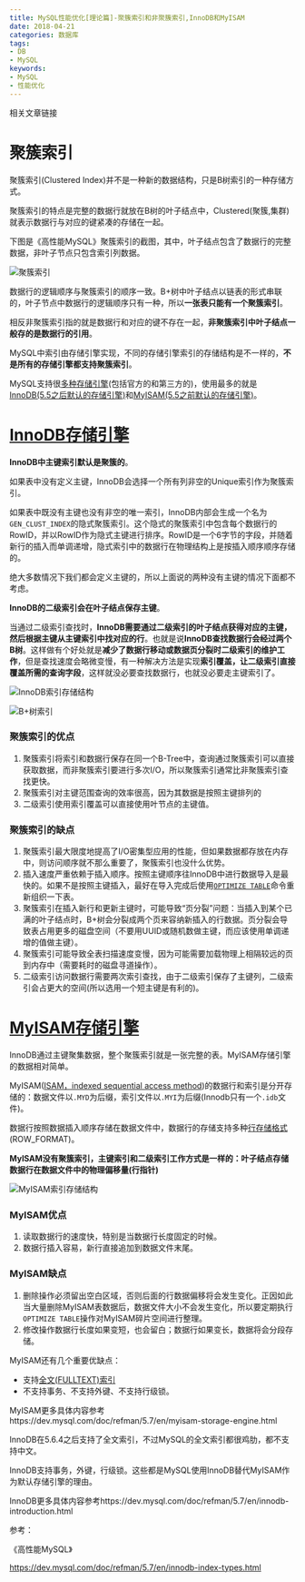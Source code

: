 ```yaml
---
title: MySQL性能优化[理论篇]-聚簇索引和非聚簇索引,InnoDB和MyISAM
date: 2018-04-21
categories: 数据库
tags: 
- DB
- MySQL
keywords:
- MySQL
- 性能优化
---
```


相关文章链接



# 聚簇索引

聚簇索引(Clustered Index)并不是一种新的数据结构，只是B树索引的一种存储方式。

聚簇索引的特点是完整的数据行就放在B树的叶子结点中，Clustered(聚簇,集群)就表示数据行与对应的键紧凑的存储在一起。

下图是《高性能MySQL》聚簇索引的截图，其中，叶子结点包含了数据行的完整数据，非叶子节点只包含索引列数据。

![聚簇索引](http://tva1.sinaimg.cn/large/bda5cd74gy1frp2q4d6i3j21200r0jx5.jpg)

数据行的逻辑顺序与聚簇索引的顺序一致。B+树中叶子结点以链表的形式串联的，叶子节点中数据行的逻辑顺序只有一种，所以**一张表只能有一个聚簇索引**。

相反非聚簇索引指的就是数据行和对应的键不存在一起，**非聚簇索引中叶子结点一般存的是数据行的引用**。

MySQL中索引由存储引擎实现，不同的存储引擎索引的存储结构是不一样的，**不是所有的存储引擎都支持聚簇索引**。

MySQL支持很[多种存储引擎](https://en.wikipedia.org/wiki/Comparison_of_MySQL_database_engines)(包括官方的和第三方的)，使用最多的就是[InnoDB(5.5之后默认的存储引擎)](https://en.wikipedia.org/wiki/InnoDB)和[MyISAM(5.5之前默认的存储引擎)](https://en.wikipedia.org/wiki/MyISAM)。

# [InnoDB存储引擎](https://dev.mysql.com/doc/refman/5.7/en/innodb-index-types.html)

**InnoDB中主键索引默认是聚簇的**。

如果表中没有定义主键，InnoDB会选择一个所有列非空的Unique索引作为聚簇索引。

如果表中既没有主键也没有非空的唯一索引，InnoDB内部会生成一个名为`GEN_CLUST_INDEX`的隐式聚簇索引。这个隐式的聚簇索引中包含每个数据行的RowID，并以RowID作为隐式主键进行排序。RowID是一个6字节的字段，并随着新行的插入而单调递增，隐式索引中的数据行在物理结构上是按插入顺序顺序存储的。

绝大多数情况下我们都会定义主键的，所以上面说的两种没有主键的情况下面都不考虑。

**InnoDB的二级索引会在叶子结点保存主键**。

当通过二级索引查找时，**InnoDB需要通过二级索引的叶子结点获得对应的主键，然后根据主键从主键索引中找对应的行**。也就是说**InnoDB查找数据行会经过两个B树**。这样做有个好处就是**减少了数据行移动或数据页分裂时二级索引的维护工作**，但是查找速度会略微变慢，有一种解决方法是实现**索引覆盖，让二级索引直接覆盖所需的查询字段**，这样就没必要查找数据行，也就没必要走主键索引了。

![InnoDB索引存储结构](http://tva1.sinaimg.cn/large/bda5cd74gy1frp7kvqfwgj20lr09y76c.jpg)



![B+树索引](http://tva1.sinaimg.cn/large/bda5cd74ly1fyrfmroao8j20ry0k379y.jpg)

### 聚簇索引的优点

1. 聚簇索引将索引和数据行保存在同一个B-Tree中，查询通过聚簇索引可以直接获取数据，而非聚簇索引要进行多次I/O，所以聚簇索引通常比非聚簇索引查找更快。
2. 聚簇索引对主键范围查询的效率很高，因为其数据是按照主键排列的
3. 二级索引使用索引覆盖可以直接使用叶节点的主键值。

### 聚簇索引的缺点

1. 聚簇索引最大限度地提高了I/O密集型应用的性能，但如果数据都存放在内存中，则访问顺序就不那么重要了，聚簇索引也没什么优势。
2. 插入速度严重依赖于插入顺序。按照主键顺序往InnoDB中进行数据导入是最快的。如果不是按照主键插入，最好在导入完成后使用[`OPTIMIZE TABLE`](https://dev.mysql.com/doc/refman/5.7/en/optimize-table.html)命令重新组织一下表。
3. 聚簇索引在插入新行和更新主键时，可能导致“页分裂”问题：当插入到某个已满的叶子结点时，B+树会分裂成两个页来容纳新插入的行数据。页分裂会导致表占用更多的磁盘空间（不要用UUID或随机数做主键，而应该使用单调递增的值做主键）。
4. 聚簇索引可能导致全表扫描速度变慢，因为可能需要加载物理上相隔较远的页到内存中（需要耗时的磁盘寻道操作）。
5. 二级索引访问数据行需要两次索引查找，由于二级索引保存了主键列，二级索引会占更大的空间(所以选用一个短主键是有利的)。

# [MyISAM存储引擎](https://dev.mysql.com/doc/refman/5.7/en/myisam-storage-engine.html)

InnoDB通过主键聚集数据，整个聚簇索引就是一张完整的表。MyISAM存储引擎的数据相对简单。

MyISAM([ISAM，indexed sequential access method](https://en.wikipedia.org/wiki/ISAM))的数据行和索引是分开存储的：数据文件以`.MYD`为后缀，索引文件以`.MYI`为后缀(Innodb只有一个`.idb`文件)。

数据行按照数据插入顺序存储在数据文件中，数据行的存储支持多种[行存储格式](https://dev.mysql.com/doc/refman/5.7/en/myisam-table-formats.html)(ROW_FORMAT)。

**MyISAM没有聚簇索引，主键索引和二级索引工作方式是一样的：叶子结点存储数据行在数据文件中的物理偏移量(行指针)**

![MyISAM索引存储结构](http://tva1.sinaimg.cn/large/bda5cd74gy1frp7htdkc2j20fn0cxabx.jpg)

### MyISAM优点

1. 读取数据行的速度快，特别是当数据行长度固定的时候。
2. 数据行插入容易，新行直接追加到数据文件末尾。

### MyISAM缺点

1. 删除操作必须留出空白区域，否则后面的行数据偏移将会发生变化。正因如此当大量删除MyISAM表数据后，数据文件大小不会发生变化，所以要定期执行`OPTIMIZE TABLE`操作对MyISAM碎片空间进行整理。
2. 修改操作数据行长度如果变短，也会留白；数据行如果变长，数据将会分段存储。



MyISAM还有几个重要优缺点：

* 支持[全文(FULLTEXT)索引](https://en.wikipedia.org/wiki/Full-text_search)
* 不支持事务、不支持外键、不支持行级锁。

MyISAM更多具体内容参考https://dev.mysql.com/doc/refman/5.7/en/myisam-storage-engine.html

InnoDB在5.6.4之后支持了全文索引，不过MySQL的全文索引都很鸡肋，都不支持中文。

InnoDB支持事务，外键，行级锁。这些都是MySQL使用InnoDB替代MyISAM作为默认存储引擎的理由。

InnoDB更多具体内容参考https://dev.mysql.com/doc/refman/5.7/en/innodb-introduction.html



参考：

《高性能MySQL》

https://dev.mysql.com/doc/refman/5.7/en/innodb-index-types.html

